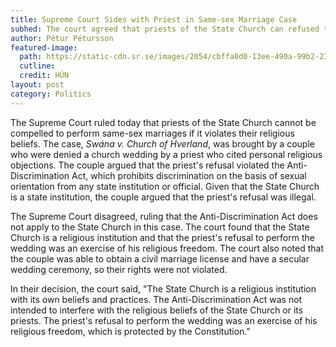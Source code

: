 ```yaml
---
title: Supreme Court Sides with Priest in Same-sex Marriage Case
subhed: The court agreed that priests of the State Church can refused to perform same-sex marriages.
author: Pétur Pétursson
featured-image: 
  path: https://static-cdn.sr.se/images/2054/cbffa0d0-13ee-490a-99b2-23f6098eb77e.jpg?preset=1024x576&format=webp
  cutline: 
  credit: HÚN
layout: post
category: Politics
---
```


The Supreme Court ruled today that priests of the State Church cannot be compelled to perform same-sex marriages if it violates their religious beliefs. The case, *Swána v. Church of Hverland*, was brought by a couple who were denied a church wedding by a priest who cited personal religious objections. The couple argued that the priest's refusal violated the Anti-Discrimination Act, which prohibits discrimination on the basis of sexual orientation from any state institution or official. Given that the State Church is a state institution, the couple argued that the priest's refusal was illegal.

The Supreme Court disagreed, ruling that the Anti-Discrimination Act does not apply to the State Church in this case. The court found that the State Church is a religious institution and that the priest's refusal to perform the wedding was an exercise of his religious freedom. The court also noted that the couple was able to obtain a civil marriage license and have a secular wedding ceremony, so their rights were not violated.

In their decision, the court said, "The State Church is a religious institution with its own beliefs and practices. The Anti-Discrimination Act was not intended to interfere with the religious beliefs of the State Church or its priests. The priest's refusal to perform the wedding was an exercise of his religious freedom, which is protected by the Constitution."